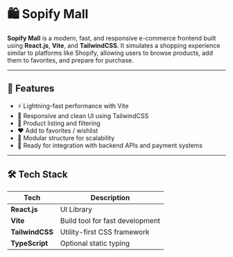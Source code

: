 # 🛍️ Sopify Mall

**Sopify Mall** is a modern, fast, and responsive e-commerce frontend built using **React.js**, **Vite**, and **TailwindCSS**. It simulates a shopping experience similar to platforms like Shopify, allowing users to browse products, add them to favorites, and prepare for purchase.

---

## 🚀 Features

- ⚡ Lightning-fast performance with Vite
- 🎨 Responsive and clean UI using TailwindCSS
- 🛒 Product listing and filtering
- ❤️ Add to favorites / wishlist
- 🧭 Modular structure for scalability
- 🔐 Ready for integration with backend APIs and payment systems

---

## 🛠️ Tech Stack

| Tech            | Description                     |
|-----------------|---------------------------------|
| **React.js**    | UI Library                      |
| **Vite**        | Build tool for fast development |
| **TailwindCSS** | Utility-first CSS framework     |
| **TypeScript**  | Optional static typing          |
